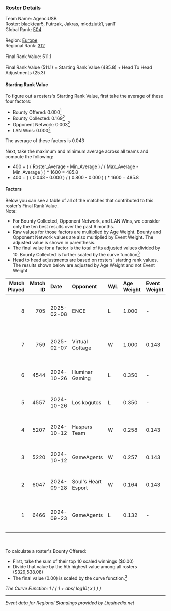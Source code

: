 ### Roster Details<br />
Team Name: AgenciUSB<br />
Roster: blacktear5, Futrzak, Jakras, mlodziutk1, sanT<br />
Global Rank: [504](../standings_global.md)<br />
<br />
Region: [Europe]( ../standings_europe.md)<br />
Regional Rank: [312]( ../standings_europe.md)<br />
<br />
Final Rank Value:  511.1<br />
<br />
Final Rank Value (511.1) = Starting Rank Value (485.8) + Head To Head Adjustments (25.3)<br />

#### Starting Rank Value<br />
To figure out a rosters's Starting Rank Value, first take the average of these four factors:<br />
- Bounty Offered: 0.000[<sup>1</sup>](#table2)
- Bounty Collected: 0.169[<sup>2</sup>](#table1)
- Opponent Network: 0.003[<sup>2</sup>](#table1)
- LAN Wins: 0.000[<sup>2</sup>](#table1)

The average of these factors is 0.043<br />
<br />
Next, take the maximum and minimum average across all teams and compute the following:<br />
- 400 + ( ( Roster_Average - Min_Average ) / ( Max_Average - Min_Average ) ) * 1600 = 485.8
- 400 + ( ( 0.043 - 0.000 ) / ( 0.800 - 0.000 ) ) * 1600 = 485.8


#### Factors<br />
Below you can see a table of all of the matches that contributed to this roster's Final Rank Value.<br />
Note:<br />

- For Bounty Collected, Opponent Network, and LAN Wins, we consider only the ten best results over the past 6 months.
- Raw values for those factors are multiplied by Age Weight. Bounty and Opponent Network values are also multiplied by Event Weight. The adjusted value is shown in parenthesis.
- The final value for a factor is the total of its adjusted values divided by 10. Bounty Collected is further scaled by the curve function[<sup>3</sup>](#curveFunction)
- Head to head adjustments are based on rosters' starting rank values. The results shown below are adjusted by Age Weight and not Event Weight
<span id="table1"></span><br />


| Match Played | Match ID | Date       | Opponent            | W/L | Age Weight | Event Weight | Bounty Collected | Opponent Network | LAN Wins  | H2H Adj. | Roster                                        |
| -: | -: | :- | :- | :- | :- | :- | :- | :- | :- | -: | :- |
|            8 |      705 | 2025-02-08 | ENCE                | L   | 1.000      | -            | -                | -                | -         |    -1.72 | blacktear5, Futrzak, Jakras, mlodziutk1, sanT |
|            7 |      759 | 2025-02-07 | Virtual Cottage     | W   | 1.000      | 0.143        | 0.000 (0.000)    | 0.141 (0.020)    | 0 (0.000) |    15.87 | blacktear5, Futrzak, Jakras, mlodziutk1, sanT |
|            6 |     4544 | 2024-10-26 | Illuminar Gaming    | L   | 0.350      | -            | -                | -                | -         |    -1.26 | blacktear5, Futrzak, Jakras, pr3e, sanT       |
|            5 |     4557 | 2024-10-26 | Los kogutos         | L   | 0.350      | -            | -                | -                | -         |    -0.85 | blacktear5, Futrzak, Jakras, pr3e, sanT       |
|            4 |     5207 | 2024-10-12 | Haspers Team        | W   | 0.258      | 0.143        | 0.000 (0.000)    | 0.028 (0.001)    | 0 (0.000) |     5.20 | blacktear5, Futrzak, Jakras, pr3e, sanT       |
|            3 |     5220 | 2024-10-12 | GameAgents          | W   | 0.257      | 0.143        | 0.003 (0.000)    | 0.111 (0.004)    | 0 (0.000) |     6.14 | blacktear5, Futrzak, Jakras, pr3e, sanT       |
|            2 |     6047 | 2024-09-28 | Soul's Heart Esport | W   | 0.164      | 0.143        | 0.000 (0.000)    | 0.112 (0.003)    | 0 (0.000) |     2.95 | blacktear5, Futrzak, Jakras, pr3e, sanT       |
|            1 |     6466 | 2024-09-23 | GameAgents          | L   | 0.132      | -            | -                | -                | -         |    -1.02 | blacktear5, frox, Futrzak, Jakras, onStyle    |

<br />
<span id="table2"></span><br />
To calculate a roster's Bounty Offered:<br />

- First, take the sum of their top 10 scaled winnings ($0.00)
- Divide that value by the 5th highest value among all rosters ($329,538.08)
- The final value (0.00) is scaled by the curve function.[<sup>3</sup>](#curveFunction)

<span id="curveFunction"></span>_The Curve Function: 1 / ( 1 + abs( log10( x ) ) )_<br />

---
_Event data for Regional Standings provided by Liquipedia.net_<br />
